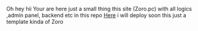 Oh hey hii Your are here 
just a small thing this site (Zoro.pc)  with all logics ,admin panel, backend etc in this repo  <a href="https://github.com/lazer002/zoro ">Here</a> i will deploy soon 
this just a template kinda of Zoro 
